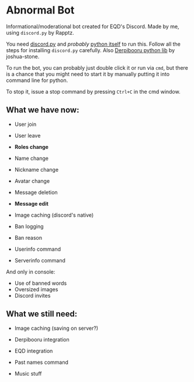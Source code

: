 # Abnormal Bot
Informational/moderational bot created for EQD's Discord. Made by me, using `discord.py` by Rapptz.

You need [discord.py](https://github.com/Rapptz/discord.py) and *probably* [python itself](https://www.python.org/downloads/) to run this.
Follow all the steps for installing `discord.py` carefully. Also [Derpibooru python lib](https://github.com/joshua-stone/DerPyBooru) by joshua-stone.

To run the bot, you can probably just double click it or run via `cmd`, but there is a chance that you might need to start it by manually putting it into command line for python.

To stop it, issue a stop command by pressing `Ctrl+C` in the cmd window.

## What we have now:
- User join
- User leave
- **Roles change**
- Name change
- Nickname change
- Avatar change

- Message deletion
- **Message edit**
- Image caching (discord's native)

- Ban logging
- Ban reason
- Userinfo command
- Serverinfo command

And only in console:
- Use of banned words
- Oversized images
- Discord invites

## What we still need:
- Image caching (saving on server?)
- Derpibooru integration
- EQD integration
- Past names command

- Music stuff
